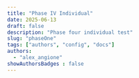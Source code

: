 ```yaml
---
title: "Phase IV Individual"
date: 2025-06-13
draft: false
description: "Phase four individual test"
slug: "phaseOne"
tags: ["authors", "config", "docs"]
authors:
  - "alex_angione"
showAuthorsBadges : false
---
```





